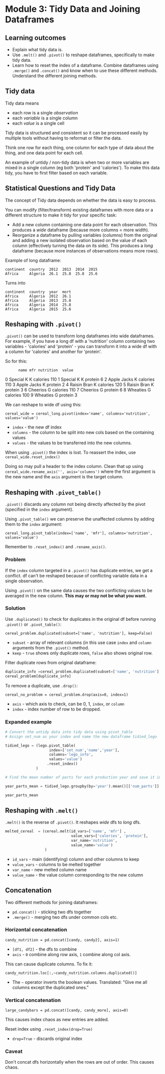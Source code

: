 # Module 3: Tidy Data and Joining Dataframes

## Learning outcomes
- Explain what tidy data is.
- Use `.melt()` and `.pivot()` to reshape dataframes, specifically to make tidy data.
- Learn how to reset the index of a dataframe.
Combine dataframes using `.merge()` and `.concat()` and know when to use these different methods.
Understand the different joining methods.

## Tidy data
Tidy data means 
- each row is a single _observation_
- each _variable_ is a single column
- each _value_ is a single cell

Tidy data is structured and consistent so it can be processed easily by multiple tools without having to reformat or filter the data.

Think one row for each thing, one column for each type of data about the thing, and one data point for each cell.

An example of untidy / non-tidy data is when two or more variables are mixed in a single column (eg both 'protein' and 'calories'). To make this data tidy, you have to first filter based on each variable.

## Statistical Questions and Tidy Data
The concept of Tidy data depends on whether the data is easy to process. 

You can modify (filter/transform) existing dataframes with more data or a different structure to make it tidy for your specific task: 

- Add a new column containing one data point for each observation. This produces a _wide_ dataframe (because more columns = more width).
- Reorganize a dataframe by pulling variables (columns) from the original and adding a new isolated observation based on the value of each column (effectively turning the data on its side). This produces a _long_ dataframe (because more instances of observations means more rows).

Example of long dataframe:
```
continent  country  2012  2013  2014  2015
Africa     Algeria  26.1  25.8  25.8  25.6
```

Turns into
```
continent  country  year  mort
Africa     Algeria  2012  26.1
Africa     Algeria  2013  25.8
Africa     Algeria  2014  25.8
Africa     Algeria  2015  25.6
```

## Reshaping with `.pivot()`
`.pivot()` can be used to transform long dataframes into wide dataframes. For example, if you have a long df with a 'nutrition' column containing two variables - 'calories' and 'protein' - you can transform it into a wide df with a column for 'calories' and another for 'protein'.

So for this:

          name mfr nutrition  value
0    Special K   K  calories    110
1    Special K   K   protein      6
2  Apple Jacks   K  calories    110
3  Apple Jacks   K   protein      2
4  Raisin Bran   K  calories    120
5  Raisin Bran   K   protein      3
6     Cheerios   G  calories    110
7     Cheerios   G   protein      6
8     Wheaties   G  calories    100
9     Wheaties   G   protein      3

We can reshape to wide df using this:

`cereal_wide = cereal_long.pivot(index='name', columns='nutrition', values='value')`

- `index` - the new df index
- `columns` - the column to be split into new cols based on the containing values
- `values` - the values to be transferred into the new columns.

When using `.pivot()` the index is lost. 
To reassert the index, use `cereal_wide.reset_index()`

Doing so may pull a header to the index column. 
Clean that up using `cereal_wide.rename_axis('', axis='columns')` where the first argument is the new name and the `axis` argument is the target column.

## Reshaping with `.pivot_table()`
`.pivot()` discards any column not being directly affected by the pivot (specified in the `index` argument).

Using `.pivot_table()` we can preserve the unaffected columns by adding them to the `index` argument:

`cereal_long.pivot_table(index=['name', 'mfr'], columns='nutrition', values='value')`

Remember to `.reset_index()` and `.rename_axis()`.

### Problem
If the `index` column targeted in a `.pivot()` has duplicate entries, we get a conflict. df can't be reshaped because of conflicting variable data in a single observation.

Using `.pivot()` on the same data causes the two conflicting values to be averaged in the new column. __This may or may not be what you want.__

### Solution
Use `.duplicated()` to check for duplicates in the original df before running `.pivot()` or `.pivot_table()`:

`cereal_problem.duplicated(subset=['name', 'nutrition'], keep=False)`

- `subset` - array of relevant columns (in this use case `index` and `column` arguments from the `.pivot()` method.
- `keep` - `true` shows only duplicate rows, `false` also shows original row.

Filter duplicate rows from original dataframe:

```python
duplicate_info =cereal_problem.duplicated(subset=['name', 'nutrition'], keep=False)
cereal_problem[duplicate_info]
```

To remove a duplicate, use `.drop()`:

`cereal_no_problem = cereal_problem.drop(axis=0, index=1)`

- `axis` - which axis to check, can be 0, 1, `index`, or `column`
- `index` - index number of row to be dropped.

### Expanded example

```python
# Convert the untidy data into tidy data using pivot_table 
# Assign set_num as your index and name the new dataframe tidied_lego

tidied_lego = (lego.pivot_table(
					index=['set_num','name','year'],
					columns='lego_info',
					values='value')
                   .reset_index()
              )

# Find the mean number of parts for each production year and save it in an object name year_parts_mean

year_parts_mean = tidied_lego.groupby(by='year').mean()[['num_parts']].round()

year_parts_mean
```

## Reshaping with `.melt()`
`.melt()` is the reverse of `.pivot()`. It reshapes _wide_ dfs to _long_ dfs.

```python
melted_cereal  = (cereal.melt(id_vars=['name', 'mfr'] , 
                              value_vars=['calories', 'protein'], 
                              var_name='nutrition', 
                              value_name='value')
                  )
```

- `id_vars` - main (identifying) column and other columns to keep
- `value_vars` - columns to be melted together
- `var_name` - new melted column name
- `value_name` - the value column corresponding to the new column

## Concatenation
Two different methods for joining dataframes:
- `pd.concat()` - sticking two dfs together
- `.merge()` - merging two dfs under common cols etc.

### Horizontal concatenation
`candy_nutrition = pd.concat([candy, candy2], axis=1)`

- `[df1, df2]` - the dfs to combine
- `axis` - `0` combine along row axis, `1` combine along col axis.

This can cause duplicate columns. To fix it:

`candy_nutrition.loc[:,~candy_nutrition.columns.duplicated()]`

- The `~` operator inverts the boolean values.
Translated: "Give me all columns except the duplicated ones."

### Vertical concatenation
`large_candybars = pd.concat([candy, candy_more], axis=0)`

This causes index chaos as new entries are added.

Reset index using `.reset_index(drop=True)`

- `drop=True` - discards original index

### Caveat
Don't concat dfs horizontally when the rows are out of order. This causes chaos.
